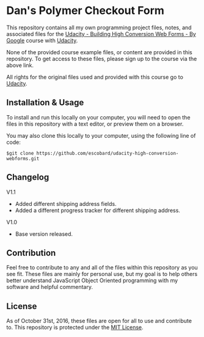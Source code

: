 # Dan's Polymer Checkout Form
This repository contains all my own programming project files, notes, and associated files for the [Udacity - Building High Conversion Web Forms - By Google](https://www.udacity.com/course/building-high-conversion-web-forms--ud890) course with [Udacity](https://www.udacity.com/). 

None of the provided course example files, or content are provided in this repository. To get access to these files, please sign up to the course via the above link.

All rights for the original files used and provided with this course go to 
[Udacity](https://www.udacity.com/).  
## Installation & Usage
To install and run this locally on your computer, you will need to open the files in this repository with a text editor, or preview them on a browser.

You may also clone this locally to your computer, using the following line of code:
```
$git clone https://github.com/escobard/udacity-high-conversion-webforms.git
```
## Changelog

V1.1
- Added different shipping address fields.
- Added a different progress tracker for different shipping address.

V1.0
- Base version released.

## Contribution
Feel free to contribute to any and all of the files within this repository as you see fit. These files are mainly for personal use, but my goal is to help others better understand JavaScript Object Oriented programming with my software and helpful commentary.
## License
As of October 31st, 2016, these files are open for all to use and contribute to. This repository is protected under the [MIT License](http://choosealicense.com/licenses/mit/).